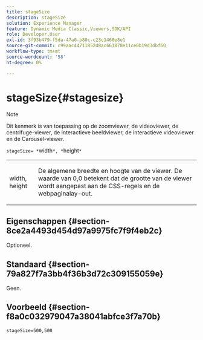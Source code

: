 ```yaml
---
title: stageSize
description: stageSize
solution: Experience Manager
feature: Dynamic Media Classic,Viewers,SDK/API
role: Developer,User
exl-id: 3f93b479-f5da-47a0-b80c-c23c1460e8e1
source-git-commit: c99aac44711852d8ac661878e11ce0b19d3dbf60
workflow-type: tm+mt
source-wordcount: '58'
ht-degree: 0%

---
```


# stageSize{#stagesize}

>[!NOTE]
>
>Dit kenmerk is van toepassing op de zoomviewer, de videoviewer, de centrifuge-viewer, de interactieve beeldviewer, de interactieve videoviewer en de Carousel-viewer.

`stageSize= *`width`*, *`height`*`

<table id="table_0070E5402099428DBEA2A900CADB2BAA"> 
 <tbody> 
  <tr> 
   <td colname="col1"> <p><span class="codeph"> <span class="varname"> width</span>,<span class="varname"> height</span></span> </p> </td> 
   <td colname="col2"> <p> De algemene breedte en hoogte van de viewer. De waarde van <span class="codeph"> 0,0</span> betekent dat de grootte van de viewer wordt aangepast aan de CSS-regels en de webpaginalay-out. </p> </td> 
  </tr> 
 </tbody> 
</table>

## Eigenschappen {#section-8ce2a4493d454d97a9975fc7f9f4eb2c}

Optioneel.

## Standaard {#section-79a827f7a3bb4f36b3d72c309155059e}

Geen.

## Voorbeeld {#section-f8a0c032979047a38041abfce3f7a70b}

`stageSize=500,500`
